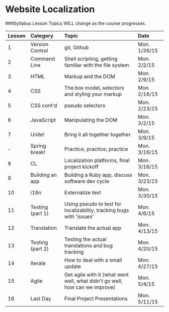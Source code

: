 Website Localization
============================

###Syllabus
Lesson Topics WILL change as the course progresses. 

| Lesson  | Category| Topic| Date|
| ------ |:--------------------------------------------|:-------------------------------|:-----------------------|
| 1 | Version Control | git, Github | Mon. 1/26/15 |
| 2 | Command Line | Shell scripting, getting familiar with the file system | Mon. 2/2/15 |
| 3 | HTML | Markup and the DOM | Mon. 2/9/15 |
| 4 | CSS | The box model, selectors and styling your markup | Mon. 2/16/15|
| 5 | CSS cont'd | pseudo selectors | Mon. 2/23/15 |
| 6 | JavaScript | Manipulating the DOM | Mon. 3/2/15 |
| 7 | Unite! | Bring it all together together | Mon. 3/9/15 |
| - | Spring break! | Practice, practice, practice | Mon. 3/16/15 |
| 8 | CL | Localization platforms, final project kickoff | Mon. 3/16/15 |
| 9 | Building an app | Building a Ruby app, discuss software dev cycle | Mon. 3/23/15 |
| 10 | i18n | Externalize text | Mon. 3/30/15 |
| 11 | Testing (part 1) | Using pseudo to test for localizability, tracking bugs with 'issues' | Mon. 4/6/15 |
| 12 | Translation | Translate the actual app | Mon. 4/13/15 |
| 13 | Testing (part 2) | Testing the actual translations and bug tracking | Mon. 4/20/15 |
| 14 | Iterate | How to deal with a small update | Mon. 4/27/15 |
| 15 | Agile | Get agile with it (what went well, what didn't go well, how can we improve) | Mon. 5/4/15 |
| 16 | Last Day | Final Project Presentations | Mon. 5/11/15 |
